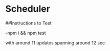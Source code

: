 # Scheduler


##Instructions to Test

-npm i && npm test

with around 11 updates spanning around 12 sec
